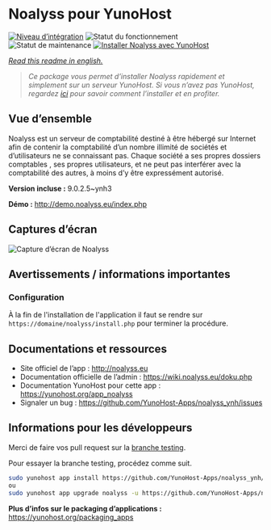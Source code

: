<!--
N.B.: This README was automatically generated by https://github.com/YunoHost/apps/tree/master/tools/README-generator
It shall NOT be edited by hand.
-->

# Noalyss pour YunoHost

[![Niveau d’intégration](https://dash.yunohost.org/integration/noalyss.svg)](https://dash.yunohost.org/appci/app/noalyss) ![Statut du fonctionnement](https://ci-apps.yunohost.org/ci/badges/noalyss.status.svg) ![Statut de maintenance](https://ci-apps.yunohost.org/ci/badges/noalyss.maintain.svg)
[![Installer Noalyss avec YunoHost](https://install-app.yunohost.org/install-with-yunohost.svg)](https://install-app.yunohost.org/?app=noalyss)

*[Read this readme in english.](./README.md)*

> *Ce package vous permet d’installer Noalyss rapidement et simplement sur un serveur YunoHost.
Si vous n’avez pas YunoHost, regardez [ici](https://yunohost.org/#/install) pour savoir comment l’installer et en profiter.*

## Vue d’ensemble

Noalyss est un serveur de comptabilité destiné à être hébergé sur Internet afin de contenir la comptabilité d’un nombre illimité de sociétés et d’utilisateurs ne se connaissant pas. Chaque société a ses propres dossiers comptables , ses propres utilisateurs, et ne peut pas interférer avec la comptabilité des autres, à moins d’y être expressément autorisé.

**Version incluse :** 9.0.2.5~ynh3

**Démo :** http://demo.noalyss.eu/index.php

## Captures d’écran

![Capture d’écran de Noalyss](./doc/screenshots/Sélection_099_0.png)

## Avertissements / informations importantes

### Configuration

À la fin de l'installation de l'application il faut se rendre sur `https://domaine/noalyss/install.php` pour terminer la procédure.

## Documentations et ressources

* Site officiel de l’app : <http://noalyss.eu>
* Documentation officielle de l’admin : <https://wiki.noalyss.eu/doku.php>
* Documentation YunoHost pour cette app : <https://yunohost.org/app_noalyss>
* Signaler un bug : <https://github.com/YunoHost-Apps/noalyss_ynh/issues>

## Informations pour les développeurs

Merci de faire vos pull request sur la [branche testing](https://github.com/YunoHost-Apps/noalyss_ynh/tree/testing).

Pour essayer la branche testing, procédez comme suit.

``` bash
sudo yunohost app install https://github.com/YunoHost-Apps/noalyss_ynh/tree/testing --debug
ou
sudo yunohost app upgrade noalyss -u https://github.com/YunoHost-Apps/noalyss_ynh/tree/testing --debug
```

**Plus d’infos sur le packaging d’applications :** <https://yunohost.org/packaging_apps>